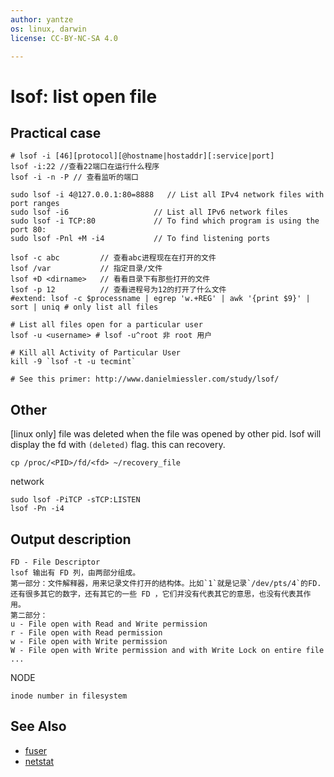 ```yaml
---
author: yantze
os: linux, darwin
license: CC-BY-NC-SA 4.0

---
```


# lsof: list open file

## Practical case
```
# lsof -i [46][protocol][@hostname|hostaddr][:service|port]
lsof -i:22 //查看22端口在运行什么程序
lsof -i -n -P // 查看监听的端口

sudo lsof -i 4@127.0.0.1:80=8888   // List all IPv4 network files with port ranges
sudo lsof -i6                   // List all IPv6 network files
sudo lsof -i TCP:80             // To find which program is using the port 80:
sudo lsof -Pnl +M -i4           // To find listening ports

lsof -c abc         // 查看abc进程现在在打开的文件
lsof /var           // 指定目录/文件
lsof +D <dirname>   // 看看目录下有那些打开的文件
lsof -p 12          // 查看进程号为12的打开了什么文件
#extend: lsof -c $processname | egrep 'w.+REG' | awk '{print $9}' | sort | uniq # only list all files

# List all files open for a particular user
lsof -u <username> # lsof -u^root 非 root 用户

# Kill all Activity of Particular User
kill -9 `lsof -t -u tecmint`

# See this primer: http://www.danielmiessler.com/study/lsof/
```

## Other
[linux only] file was deleted  when the file was opened by other pid. lsof will display the fd with `(deleted)` flag. this can recovery.
```
cp /proc/<PID>/fd/<fd> ~/recovery_file
```

network
```
sudo lsof -PiTCP -sTCP:LISTEN
lsof -Pn -i4
```


## Output description
```
FD - File Descriptor
lsof 输出有 FD 列，由两部分组成。
第一部分：文件解释器，用来记录文件打开的结构体。比如`1`就是记录`/dev/pts/4`的FD.还有很多其它的数字，还有其它的一些 FD ，它们并没有代表其它的意思，也没有代表其作用。
第二部分：
u - File open with Read and Write permission
r - File open with Read permission
w - File open with Write permission
W - File open with Write permission and with Write Lock on entire file
...
```
NODE
```
inode number in filesystem
```

## See Also
- [fuser](./fuser.md)
- [netstat](./netstat.md)
